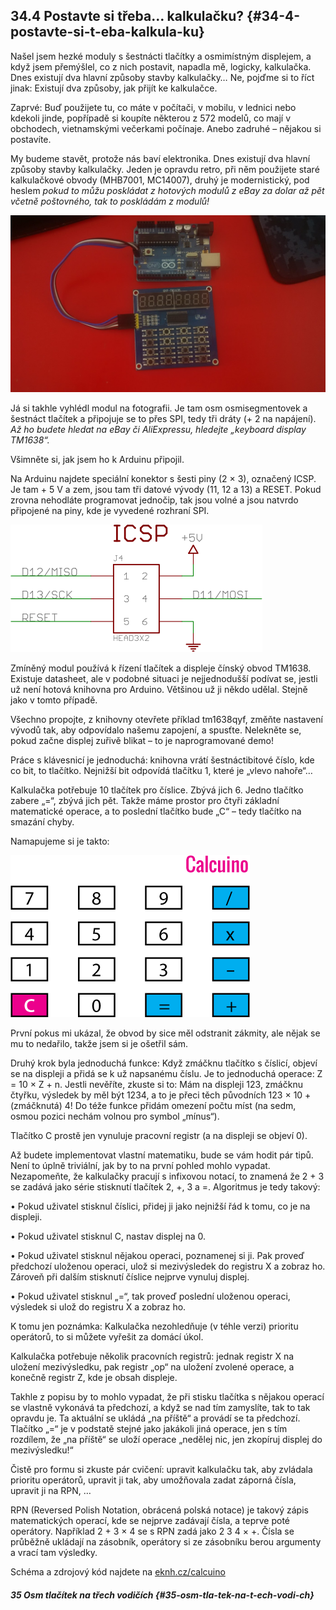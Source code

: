 ## 34.4 Postavte si třeba… kalkulačku? {#34-4-postavte-si-t-eba-kalkula-ku}

Našel jsem hezké moduly s šestnácti tlačítky a osmimístným displejem, a když jsem přemýšlel, co z nich postavit, napadla mě, logicky, kalkulačka. Dnes existují dva hlavní způsoby stavby kalkulačky… Ne, pojďme si to říct jinak: Existují dva způsoby, jak přijít ke kalkulačce.

Zaprvé: Buď použijete tu, co máte v počítači, v mobilu, v lednici nebo kdekoli jinde, popřípadě si koupíte některou z 572 modelů, co mají v obchodech, vietnamskými večerkami počínaje. Anebo zadruhé – nějakou si postavíte.

My budeme stavět, protože nás baví elektronika. Dnes existují dva hlavní způsoby stavby kalkulačky. Jeden je opravdu retro, při něm použijete staré kalkulačkové obvody (MHB7001, MC14007), druhý je modernistický, pod heslem _pokud to můžu poskládat z hotových modulů z eBay za dolar až pět včetně poštovného, tak to poskládám z modulů!_

_![380-1.jpeg](../images/00369.jpeg)_

Já si takhle vyhlédl modul na fotografii. Je tam osm osmisegmentovek a šestnáct tlačítek a připojuje se to přes SPI, tedy tři dráty (+ 2 na napájení). _Až ho budete hledat na eBay či AliExpressu, hledejte „keyboard display TM1638“._

Všimněte si, jak jsem ho k Arduinu připojil.

Na Arduinu najdete speciální konektor s šesti piny (2 × 3), označený ICSP. Je tam + 5 V a zem, jsou tam tři datové vývody (11, 12 a 13) a RESET. Pokud zrovna nehodláte programovat jednočip, tak jsou volné a jsou natvrdo připojené na piny, kde je vyvedené rozhraní SPI.

![381-1.png](../images/000349.png)

Zmíněný modul používá k řízení tlačítek a displeje čínský obvod TM1638\. Existuje datasheet, ale v podobné situaci je nejjednodušší podívat se, jestli už není hotová knihovna pro Arduino. Většinou už ji někdo udělal. Stejně jako v tomto případě.

Všechno propojte, z knihovny otevřete příklad tm1638qyf, změňte nastavení vývodů tak, aby odpovídalo našemu zapojení, a spusťte. Nelekněte se, pokud začne displej zuřivě blikat – to je naprogramované demo!

Práce s klávesnicí je jednoduchá: knihovna vrátí šestnáctibitové číslo, kde co bit, to tlačítko. Nejnižší bit odpovídá tlačítku 1, které je „vlevo nahoře“…

Kalkulačka potřebuje 10 tlačítek pro číslice. Zbývá jich 6\. Jedno tlačítko zabere „=“, zbývá jich pět. Takže máme prostor pro čtyři základní matematické operace, a to poslední tlačítko bude „C“ – tedy tlačítko na smazání chyby.

Namapujeme si je takto:

![382-1.png](../images/000284.png)

První pokus mi ukázal, že obvod by sice měl odstranit zákmity, ale nějak se mu to nedařilo, takže jsem si je ošetřil sám.

Druhý krok byla jednoduchá funkce: Když zmáčknu tlačítko s číslicí, objeví se na displeji a přidá se k už napsanému číslu. Je to jednoduchá operace: Z = 10 × Z + n. Jestli nevěříte, zkuste si to: Mám na displeji 123, zmáčknu čtyřku, výsledek by měl být 1234, a to je přeci těch původních 123 × 10 + (zmáčknutá) 4! Do téže funkce přidám omezení počtu míst (na sedm, osmou pozici nechám volnou pro symbol „mínus“).

Tlačítko C prostě jen vynuluje pracovní registr (a na displeji se objeví 0).

Až budete implementovat vlastní matematiku, bude se vám hodit pár tipů. Není to úplně triviální, jak by to na první pohled mohlo vypadat. Nezapomeňte, že kalkulačky pracují s infixovou notací, to znamená že 2 + 3 se zadává jako série stisknutí tlačítek 2, +, 3 a =. Algoritmus je tedy takový:

• Pokud uživatel stisknul číslici, přidej ji jako nejnižší řád k tomu, co je na displeji.

• Pokud uživatel stisknul C, nastav displej na 0.

• Pokud uživatel stisknul nějakou operaci, poznamenej si ji. Pak proveď předchozí uloženou operaci, ulož si mezivýsledek do registru X a zobraz ho. Zároveň při dalším stisknutí číslice nejprve vynuluj displej.

• Pokud uživatel stisknul „=“, tak proveď poslední uloženou operaci, výsledek si ulož do registru X a zobraz ho.

K tomu jen poznámka: Kalkulačka nezohledňuje (v téhle verzi) prioritu operátorů, to si můžete vyřešit za domácí úkol.

Kalkulačka potřebuje několik pracovních registrů: jednak registr X na uložení mezivýsledku, pak registr „op“ na uložení zvolené operace, a konečně registr Z, kde je obsah displeje.

Takhle z popisu by to mohlo vypadat, že při stisku tlačítka s nějakou operací se vlastně vykonává ta předchozí, a když se nad tím zamyslíte, tak to tak opravdu je. Ta aktuální se ukládá „na příště“ a provádí se ta předchozí. Tlačítko „=“ je v podstatě stejné jako jakákoli jiná operace, jen s tím rozdílem, že „na příště“ se uloží operace „nedělej nic, jen zkopíruj displej do mezivýsledku!“

Čistě pro formu si zkuste pár cvičení: upravit kalkulačku tak, aby zvládala prioritu operátorů, upravit ji tak, aby umožňovala zadat záporná čísla, upravit ji na RPN, …

RPN (Reversed Polish Notation, obrácená polská notace) je takový zápis matematických operací, kde se nejprve zadávají čísla, a teprve poté operátory. Například 2 + 3 × 4 se s RPN zadá jako 2 3 4 × +. Čísla se průběžně ukládají na zásobník, operátory si ze zásobníku berou argumenty a vrací tam výsledky.

Schéma a zdrojový kód najdete na [eknh.cz/calcuino](https://eknh.cz/calcuino)

##### 35 Osm tlačítek na třech vodičích {#35-osm-tla-tek-na-t-ech-vodi-ch}
